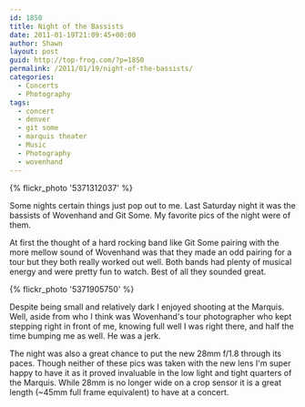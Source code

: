 ```yaml
---
id: 1850
title: Night of the Bassists
date: 2011-01-19T21:09:45+00:00
author: Shawn
layout: post
guid: http://top-frog.com/?p=1850
permalink: /2011/01/19/night-of-the-bassists/
categories:
  - Concerts
  - Photography
tags:
  - concert
  - denver
  - git some
  - marquis theater
  - Music
  - Photography
  - wovenhand
---
```


{% flickr_photo '5371312037' %}

Some nights certain things just pop out to me. Last Saturday night it was the bassists of Wovenhand and Git Some. My favorite pics of the night were of them. 

<!--more-->

At first the thought of a hard rocking band like Git Some pairing with the more mellow sound of Wovenhand was that they made an odd pairing for a tour but they both really worked out well. Both bands had plenty of musical energy and were pretty fun to watch. Best of all they sounded great.

{% flickr_photo '5371905750' %}

Despite being small and relatively dark I enjoyed shooting at the Marquis. Well, aside from who I think was Wovenhand's tour photographer who kept stepping right in front of me, knowing full well I was right there, and half the time bumping me as well. He was a jerk.

The night was also a great chance to put the new 28mm f/1.8 through its paces. Though neither of these pics was taken with the new lens I'm super happy to have it as it proved invaluable in the low light and tight quarters of the Marquis. While 28mm is no longer wide on a crop sensor it is a great length (~45mm full frame equivalent) to have at a concert. 
